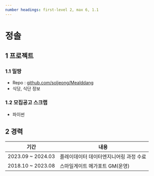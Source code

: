 ```yaml
---
number headings: first-level 2, max 6, 1.1
---
```

# 정솔

## 1 프로젝트

### 1.1 밀땅

- Repo : [github.com/soljeong/Mealddang](https://github.com/soljeong/Mealddang)
- 식당, 식단 정보

### 1.2 모집공고 스크랩

- 파이썬

## 2 경력

| 기간                | 내용                    |
| ----------------- | --------------------- |
| 2023.09 ~ 2024.03 | 플레이데이터 데이터엔지니어링 과정 수료 |
| 2018.10 ~ 2023.08 | 스마일게이트 메가포트 GM(운영)    |

